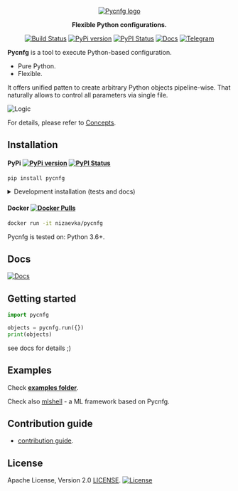 <div align="center">

[![Pycnfg logo](docs/source/_static/images/logo.png?raw=true)](https://github.com/nizaevka/pycnfg)

**Flexible Python configurations.**

[![Build Status](https://travis-ci.org/nizaevka/pycnfg.svg?branch=master)](https://travis-ci.org/nizaevka/pycnfg)
[![PyPi version](https://img.shields.io/pypi/v/pycnfg.svg)](https://pypi.org/project/pycnfg/)
[![PyPI Status](https://pepy.tech/badge/pycnfg)](https://pepy.tech/project/pycnfg)
[![Docs](https://readthedocs.org/projects/pycnfg/badge/?version=latest)](https://pycnfg.readthedocs.io/en/latest/)
[![Telegram](https://img.shields.io/badge/channel-on%20telegram-blue)](https://t.me/nizaevka)

</div>

**Pycnfg** is a tool to execute Python-based configuration.
- Pure Python.
- Flexible.

It offers unified patten to create arbitrary Python objects pipeline-wise. 
That naturally allows to control all parameters via single file.

![Logic](docs/source/_static/images/producer.png?raw=true)

For details, please refer to
 [Concepts](https://pycnfg.readthedocs.io/en/latest/Concepts.html).

## Installation

#### PyPi [![PyPi version](https://img.shields.io/pypi/v/pycnfg.svg)](https://pypi.org/project/pycnfg/) [![PyPI Status](https://pepy.tech/badge/pycnfg)](https://pepy.tech/project/pycnfg)

```bash
pip install pycnfg
```

<details>
<summary>Development installation (tests and docs) </summary>
<p>

```bash
pip install pycnfg[dev]
```
</p>
</details>

#### Docker [![Docker Pulls](https://img.shields.io/docker/pulls/nizaevka/pycnfg)](https://hub.docker.com/r/nizaevka/pycnfg/tags)

```bash
docker run -it nizaevka/pycnfg
```

Pycnfg is tested on: Python 3.6+.

## Docs
[![Docs](https://readthedocs.org/projects/pycnfg/badge/?version=latest)](https://pycnfg.readthedocs.io/en/latest)

## Getting started

```python
import pycnfg

objects = pycnfg.run({})
print(objects)
```
see docs for details ;)

## Examples
Check **[examples folder](examples)**.

Check also [mlshell](https://github.com/nizaevka/mlshell) - a ML framework based on Pycnfg.

## Contribution guide
- [contribution guide](CONTRIBUTING.md).

## License

Apache License, Version 2.0 [LICENSE](LICENSE).
[![License](https://img.shields.io/github/license/nizaevka/pycnfg.svg)](LICENSE)